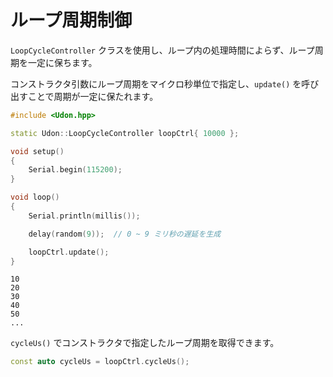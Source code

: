 # ループ周期制御

`LoopCycleController` クラスを使用し、ループ内の処理時間によらず、ループ周期を一定に保ちます。

コンストラクタ引数にループ周期をマイクロ秒単位で指定し、`update()` を呼び出すことで周期が一定に保たれます。

```cpp
#include <Udon.hpp>

static Udon::LoopCycleController loopCtrl{ 10000 };

void setup()
{
    Serial.begin(115200);
}

void loop()
{
    Serial.println(millis());

    delay(random(9));  // 0 ~ 9 ミリ秒の遅延を生成

    loopCtrl.update();
}
```

```
10
20
30
40
50
...
```

`cycleUs()` でコンストラクタで指定したループ周期を取得できます。

```cpp
const auto cycleUs = loopCtrl.cycleUs();
```
